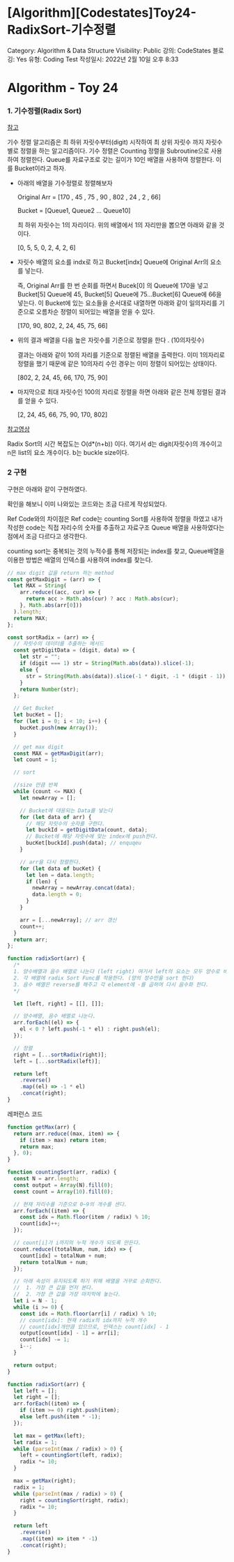 # [Algorithm][Codestates]Toy24-RadixSort-기수정렬

Category: Algorithm & Data Structure
Visibility: Public
강의: CodeStates
블로깅: Yes
유형: Coding Test
작성일시: 2022년 2월 10일 오후 8:33

# Algorithm - Toy 24

### 1. 기수정렬(Radix Sort)

[참고](http://syllabus.cs.manchester.ac.uk/ugt/2019/COMP26120/SortingTool/radix_sort_info.html#:~:text=The%20time%20complexity%20of%20radix,base%2010%20for%20decimal%20representation.)

기수 정렬 알고리즘은 최 하위 자릿수부터(digit) 시작하여 최 상위 자릿수 까지 자릿수 별로 정렬을 하는 알고리즘이다. 기수 정렬은 Counting 정렬을 Subroutine으로 사용하여 정렬한다.  Queue를 자료구조로 갖는 길이가 10인 배열을 사용하여 정렬한다. 이를 Bucket이라고 하자.

- 아래의 배열을 기수정렬로 정렬해보자
    
    Original Arr = [170 , 45 , 75 , 90 , 802 , 24 , 2 , 66] 
    
    Bucket = [Queue1, Queue2 ... Queue10]
    
    최 하위 자릿수는 1의 자리이다.  위의 배열에서 1의 자리만을 뽑으면 아래와 같을 것이다.
    
    [0, 5, 5, 0, 2, 4, 2, 6]
    

- 자릿수 배열의 요소를 indx로 하고 Bucket[indx] Queue에 Original Arr의 요소를 넣는다.
    
    즉, Original Arr를 한 번 순회를 하면서 Bucek[0] 의 Queue에 170을 넣고 Bucket[5] Queue에  45, Bucket[5] Queue에 75...Bucket[6] Queue에 66을 넣는다.  이 Bucket에 있는 요소들을 순서대로 내열하면 아래와 같이  일의자리를 기준으로 오름차순 정렬이 되어있는 배열을 얻을 수 있다.
    
    [170, 90, 802, 2, 24, 45, 75, 66]
    

- 위의 결과 배열을 다음 높은 자릿수를 기준으로 정렬을 한다 . (10의자릿수)
    
    결과는 아래와 같이 10의 자리를 기준으로 정렬된 배열을 출력한다. 이미 1의자리로 정렬을 했기 때문에 같은 10의자리 수인 경우는 이미 정렬이 되어있는 상태이다.
    
    [802, 2, 24, 45, 66, 170, 75, 90]
    
- 마지막으로  최대 자릿수인 100의 자리로 정렬을 하면 아래와 같은 전체 정렬된 결과를 얻을 수 있다.
    
    [2, 24, 45, 66, 75, 90, 170, 802]
    

[참고영상](https://youtu.be/nu4gDuFabIM)

Radix Sort의 시간 복잡도는 O(d*(n+b)) 이다. 여기서 d는 digit(자릿수)의 개수이고 n은 list의 요소 개수이다. b는 buckle size이다. 

### 2 구현

구현은 아래와 같이 구현하였다. 

확인을 해보니 이미 나와있는 코드와는 조금 다르게 작성되었다. 

 Ref Code와의 차이점은 Ref code는 counting Sort를 사용하여 정렬을 하였고 내가 작성한 code는 직접 자리수의 숫자를 추출하고 자료구조 Queue 배열을 사용하였다는 점에서 조금 다르다고 생각한다. 

counting sort는 중복되는 것의 누적수를 통해 저장되는 index를 찾고, Queue배열을 이용한 방법은 배열의 인덱스를 사용하여 index를 찾는다. 

```jsx
// max digit 값을 return 하는 method
const getMaxDigit = (arr) => {
  let MAX = String(
    arr.reduce((acc, cur) => {
      return acc > Math.abs(cur) ? acc : Math.abs(cur);
    }, Math.abs(arr[0]))
  ).length;
  return MAX;
};

const sortRadix = (arr) => {
  // 자릿수의 데이터를 추출하는 메서드
  const getDigitData = (digit, data) => {
    let str = "";
    if (digit === 1) str = String(Math.abs(data)).slice(-1);
    else {
      str = String(Math.abs(data)).slice(-1 * digit, -1 * (digit - 1));
    }
    return Number(str);
  };

  // Get Bucket
  let bucKet = [];
  for (let i = 0; i < 10; i++) {
    bucKet.push(new Array());
  }

  // get max digit
  const MAX = getMaxDigit(arr);
  let count = 1;

  // sort

  //size 만큼 반복
  while (count <= MAX) {
    let newArray = [];

    // Bucket에 대응되는 Data를 넣는다
    for (let data of arr) {
      // 해당 자릿수의 숫자를 구한다.
      let buckId = getDigitData(count, data);
      // Bucket에 해당 자릿수에 맞는 index에 push한다.
      bucKet[buckId].push(data); // enquqeu
    }

    // arr을 다시 정렬한다.
    for (let data of bucKet) {
      let len = data.length;
      if (len) {
        newArray = newArray.concat(data);
        data.length = 0;
      }
    }

    arr = [...newArray]; // arr 갱신
    count++;
  }
  return arr;
};

function radixSort(arr) {
  /* 
  1. 양수배열과 음수 배열로 나눈다 (left right) 여기서 left의 요소는 모두 양수로 바꾼다.
  2. 각 배열에 radix Sort Func를 적용한다. (양의 정수만을 sort 한다)
  3. 음수 배열은 reverse를 해주고 각 element에 -를 곱하여 다시 음수화 한다.
  */

  let [left, right] = [[], []];

  // 양수배열, 음수 배열로 나눈다.
  arr.forEach((el) => {
    el < 0 ? left.push(-1 * el) : right.push(el);
  });

  // 정렬
  right = [...sortRadix(right)];
  left = [...sortRadix(left)];

  return left
    .reverse()
    .map((el) => -1 * el)
    .concat(right);
}
```

레퍼런스 코드 

```jsx
function getMax(arr) {
  return arr.reduce((max, item) => {
    if (item > max) return item;
    return max;
  }, 0);
}

function countingSort(arr, radix) {
  const N = arr.length;
  const output = Array(N).fill(0);
  const count = Array(10).fill(0);

  // 현재 자리수를 기준으로 0~9의 개수를 센다.
  arr.forEach((item) => {
    const idx = Math.floor(item / radix) % 10;
    count[idx]++;
  });

  // count[i]가 i까지의 누적 개수가 되도록 만든다.
  count.reduce((totalNum, num, idx) => {
    count[idx] = totalNum + num;
    return totalNum + num;
  });

  // 아래 속성이 유지되도록 하기 위해 배열을 거꾸로 순회한다.
  //  1. 가장 큰 값을 먼저 본다.
  //  2. 가장 큰 값을 가장 마지막에 놓는다.
  let i = N - 1;
  while (i >= 0) {
    const idx = Math.floor(arr[i] / radix) % 10;
    // count[idx]: 현재 radix의 idx까지 누적 개수
    // count[idx]개만큼 있으므로, 인덱스는 count[idx] - 1
    output[count[idx] - 1] = arr[i];
    count[idx] -= 1;
    i--;
  }

  return output;
}

function radixSort(arr) {
  let left = [];
  let right = [];
  arr.forEach((item) => {
    if (item >= 0) right.push(item);
    else left.push(item * -1);
  });

  let max = getMax(left);
  let radix = 1;
  while (parseInt(max / radix) > 0) {
    left = countingSort(left, radix);
    radix *= 10;
  }

  max = getMax(right);
  radix = 1;
  while (parseInt(max / radix) > 0) {
    right = countingSort(right, radix);
    radix *= 10;
  }

  return left
    .reverse()
    .map((item) => item * -1)
    .concat(right);
}
```